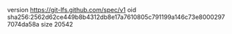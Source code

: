 version https://git-lfs.github.com/spec/v1
oid sha256:2562d62ce449b8b4312db8e17a7610805c791199a146c73e80002977074da58a
size 20542
